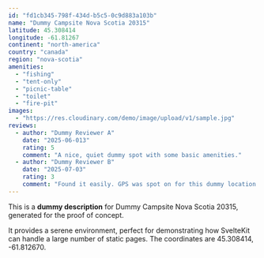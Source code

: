 ```yaml
---
id: "fd1cb345-798f-434d-b5c5-0c9d883a103b"
name: "Dummy Campsite Nova Scotia 20315"
latitude: 45.308414
longitude: -61.81267
continent: "north-america"
country: "canada"
region: "nova-scotia"
amenities:
  - "fishing"
  - "tent-only"
  - "picnic-table"
  - "toilet"
  - "fire-pit"
images:
  - "https://res.cloudinary.com/demo/image/upload/v1/sample.jpg"
reviews:
  - author: "Dummy Reviewer A"
    date: "2025-06-013"
    rating: 5
    comment: "A nice, quiet dummy spot with some basic amenities."
  - author: "Dummy Reviewer B"
    date: "2025-07-03"
    rating: 3
    comment: "Found it easily. GPS was spot on for this dummy location."
---
```


This is a **dummy description** for Dummy Campsite Nova Scotia 20315, generated for the proof of concept.

It provides a serene environment, perfect for demonstrating how SvelteKit can handle a large number of static pages. The coordinates are 45.308414, -61.812670.
